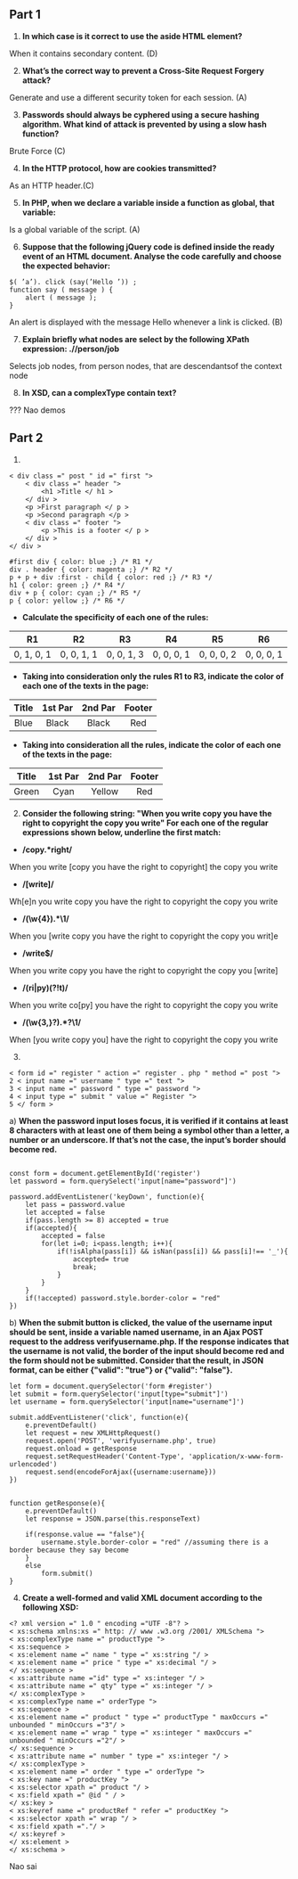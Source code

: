 ## Part 1

1. **In which case is it correct to use the aside HTML element?**

When it contains secondary content. (D)

2. **What’s the correct way to prevent a Cross-Site Request Forgery attack?**

Generate and use a different security token for each session. (A)

3. **Passwords should always be cyphered using a secure hashing algorithm. What kind of attack is prevented by using a slow hash function?**

Brute Force (C)

4. **In the HTTP protocol, how are cookies transmitted?**

As an HTTP header.(C)

5. **In PHP, when we declare a variable inside a function as global, that variable:**

Is a global variable of the script. (A)

6. **Suppose that the following jQuery code is defined inside the ready event of an HTML document. Analyse the code carefully and choose the expected behavior:**
```
$( ’a’). click (say(’Hello ’)) ;
function say ( message ) {
    alert ( message );
}
```
An alert is displayed with the message Hello whenever a link is clicked. (B)


7. **Explain briefly what nodes are select by the following XPath expression: .//person/job**

Selects job nodes, from person nodes, that are descendantsof the context node


8. **In XSD, can a complexType contain text?**

??? Nao demos



## Part 2

1. 
``` 
< div class =" post " id =" first ">
    < div class =" header ">
        <h1 >Title </ h1 >
    </ div >
    <p >First paragraph </ p >
    <p >Second paragraph </p >
    < div class =" footer ">
        <p >This is a footer </ p >
    </ div >
</ div >

#first div { color: blue ;} /* R1 */
div . header { color: magenta ;} /* R2 */
p + p + div :first - child { color: red ;} /* R3 */
h1 { color: green ;} /* R4 */
div + p { color: cyan ;} /* R5 */
p { color: yellow ;} /* R6 */

```

* **Calculate the specificity of each one of the rules:**

| R1 | R2 | R3 | R4 | R5 | R6 |
| :--------: | :--------: | :--------: | :--------: | :--------: | :--------: |
| 0, 1, 0, 1 | 0, 0, 1, 1 | 0, 0, 1, 3 | 0, 0, 0, 1 | 0, 0, 0, 2 | 0, 0, 0, 1 |


* **Taking into consideration only the rules R1 to R3, indicate the color of each one of the texts in the page:**

| Title | 1st Par | 2nd Par | Footer |
| :--------: | :--------: | :--------: | :--------: |
| Blue | Black | Black | Red |


* **Taking into consideration all the rules, indicate the color of each one of the texts in the page:**


| Title | 1st Par | 2nd Par | Footer |
| :--------: | :--------: | :--------: | :--------: |
| Green   | Cyan | Yellow | Red |


2. **Consider the following string: "When you write copy you have the right to copyright the copy you write"
For each one of the regular expressions shown below, underline the first match:**

* **/copy.\*right/**

When you write [copy you have the right to copyright] the copy you write


* **/[write]/**

Wh[e]n you write copy you have the right to copyright the copy you write


* **/(\w{4}).*\1/**

When you [write copy you have the right to copyright the copy you writ]e

* **/write$/**

When you write copy you have the right to copyright the copy you [write]

* **/(ri|py)(?!t)/**

When you write co[py] you have the right to copyright the copy you write

* **/(\w{3,}?).*?\1/**

When [you write copy you] have the right to copyright the copy you write


3. 
```
< form id =" register " action =" register . php " method =" post ">
2 < input name =" username " type =" text ">
3 < input name =" password " type =" password ">
4 < input type =" submit " value =" Register ">
5 </ form >

```
a) **When the password input loses focus, it is verified if it contains at least 8 characters with at least one of them being a symbol other than a letter, a number or an underscore. If that’s not the case, the input’s border should become red.**

```

const form = document.getElementById('register')
let password = form.querySelect('input[name="password"]')

password.addEventListener('keyDown', function(e){
    let pass = password.value
    let accepted = false
    if(pass.length >= 8) accepted = true
    if(accepted){
        accepted = false
        for(let i=0; i<pass.length; i++){
            if(!isAlpha(pass[i]) && isNan(pass[i]) && pass[i]!== '_'){
                accepted= true
                break;
            }
        }
    }
    if(!accepted) password.style.border-color = "red"
})

```



b) **When the submit button is clicked, the value of the username input should be sent, inside a variable named username, in an Ajax POST request to the address verifyusername.php. If the response indicates that the username is not valid, the border of the input should become red and the form should not be submitted. Consider that the result, in JSON format, can be either {"valid": "true"} or {"valid": "false"}.**

```
let form = document.querySelector('form #register')
let submit = form.querySelector('input[type="submit"]')
let username = form.querySelector('input[name="username"]')

submit.addEventListener('click', function(e){
    e.preventDefault()
    let request = new XMLHttpRequest()
    request.open('POST', 'verifyusername.php', true)
    request.onload = getResponse
    request.setRequestHeader('Content-Type', 'application/x-www-form-urlencoded')
    request.send(encodeForAjax({username:username}))
})


function getResponse(e){
    e.preventDefault()
    let response = JSON.parse(this.responseText)

    if(response.value == "false"){
        username.style.border-color = "red" //assuming there is a border because they say become
    }
    else
        form.submit()
}
```




4. **Create a well-formed and valid XML document according to the following XSD:**

```
<? xml version =" 1.0 " encoding ="UTF -8"? >
< xs:schema xmlns:xs =" http: // www .w3.org /2001/ XMLSchema ">
< xs:complexType name =" productType ">
< xs:sequence >
< xs:element name =" name " type =" xs:string "/ >
< xs:element name =" price " type =" xs:decimal "/ >
</ xs:sequence >
< xs:attribute name ="id" type =" xs:integer "/ >
< xs:attribute name =" qty" type =" xs:integer "/ >
</ xs:complexType >
< xs:complexType name =" orderType ">
< xs:sequence >
< xs:element name =" product " type =" productType " maxOccurs =" unbounded " minOccurs ="3"/ >
< xs:element name =" wrap " type =" xs:integer " maxOccurs =" unbounded " minOccurs ="2"/ >
</ xs:sequence >
< xs:attribute name =" number " type =" xs:integer "/ >
</ xs:complexType >
< xs:element name =" order " type =" orderType ">
< xs:key name =" productKey ">
< xs:selector xpath =" product "/ >
< xs:field xpath =" @id " / >
</ xs:key >
< xs:keyref name =" productRef " refer =" productKey ">
< xs:selector xpath =" wrap "/ >
< xs:field xpath ="."/ >
</ xs:keyref >
</ xs:element >
</ xs:schema >
```

Nao sai
